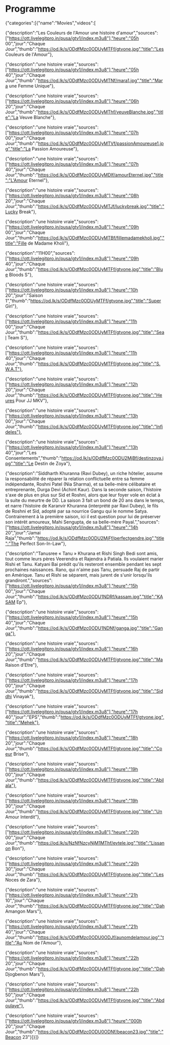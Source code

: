 # Programme
{"categories":[{"name":"Movies","videos":[

{"description":"Les Couleurs de l'Amour une histoire d'amour","sources":["https://ott.livelegitpro.in/pusa/gtv1/index.m3u8"],"heure":"05h 00","jour":"Chaque Jour","thumb":"https://od.lk/s/ODdfMzc0ODUyMTFf/gtvone.jpg","title":"Les Couleurs de l'Amour"},

{"description":"une histoire vraie","sources":["https://ott.livelegitpro.in/pusa/gtv1/index.m3u8"],"heure":"05h 40","jour":"Chaque Jour","thumb":"https://od.lk/s/ODdfMzc0ODUyMTNf/mara1.jpg","title":"Mara une Femme Unique"},

{"description":"une histoire vraie","sources":["https://ott.livelegitpro.in/pusa/gtv1/index.m3u8"],"heure":"06h 20","jour":"Chaque Jour","thumb":"https://od.lk/s/ODdfMzc0ODUyMThf/veuveBlanche.jpg","title":"La Veuve Blanche"},

{"description":"une histoire vraie","sources":["https://ott.livelegitpro.in/pusa/gtv1/index.m3u8"],"heure":"07h 00","jour":"Chaque Jour","thumb":"https://od.lk/s/ODdfMzc0ODUyMTVf/passionAmoureuse1.jpg","title":"La Passion Amoureuse"},

{"description":"une histoire vraie","sources":["https://ott.livelegitpro.in/pusa/gtv1/index.m3u8"],"heure":"07h 40","jour":"Chaque Jour","thumb":"https://od.lk/s/ODdfMzc0ODUyMDlf/amourEternel.jpg","title":"L'Amour Eternel"},

{"description":"une histoire vraie","sources":["https://ott.livelegitpro.in/pusa/gtv1/index.m3u8"],"heure":"08h 20","jour":"Chaque Jour","thumb":"https://od.lk/s/ODdfMzc0ODUyMTJf/luckybreak.jpg","title":"Lucky Break"},

{"description":"une histoire vraie","sources":["https://ott.livelegitpro.in/pusa/gtv1/index.m3u8"],"heure":"09h 00","jour":"Chaque Jour","thumb":"https://od.lk/s/ODdfMzc0ODUyMTBf/fillemadamekholi.jpg","title":"Fille de Madame Kholi"},

{"description":"11H00","sources":["https://ott.livelegitpro.in/pusa/gtv1/index.m3u8"],"heure":"09h 40","jour":"Chaque Jour","thumb":"https://od.lk/s/ODdfMzc0ODUyMTFf/gtvone.jpg","title":"Blue Bloods S"},

{"description":"une histoire vraie","sources":["https://ott.livelegitpro.in/pusa/gtv1/index.m3u8"],"heure":"10h 20","jour":"Saison 1","thumb":"https://od.lk/s/ODdfMzc0ODUyMTFf/gtvone.jpg","title":"Super Girl"},

{"description":"une histoire vraie","sources":["https://ott.livelegitpro.in/pusa/gtv1/index.m3u8"],"heure":"11h 00","jour":"Chaque Jour","thumb":"https://od.lk/s/ODdfMzc0ODUyMTFf/gtvone.jpg","title":"Seal Team S"},

{"description":"une histoire vraie","sources":["https://ott.livelegitpro.in/pusa/gtv1/index.m3u8"],"heure":"11h 40","jour":"Chaque Jour","thumb":"https://od.lk/s/ODdfMzc0ODUyMTFf/gtvone.jpg","title":"S.W.A.T"},

{"description":"une histoire vraie","sources":["https://ott.livelegitpro.in/pusa/gtv1/index.m3u8"],"heure":"12h 20","jour":"Chaque Jour","thumb":"https://od.lk/s/ODdfMzc0ODUyMTFf/gtvone.jpg","title":"Heures Pour JJ MKV"},

{"description":"une histoire vraie","sources":["https://ott.livelegitpro.in/pusa/gtv1/index.m3u8"],"heure":"13h 00","jour":"Chaque Jour","thumb":"https://od.lk/s/ODdfMzc0ODUyMTFf/gtvone.jpg","title":"Infideles"},

{"description":"une histoire vraie","sources":["https://ott.livelegitpro.in/pusa/gtv1/index.m3u8"],"heure":"13h 40","jour":"Les Consentements","thumb":"https://od.lk/s/ODdfMzc0ODU2MjBf/destinzoya.jpg","title":"Le Destin de Zoya"},

{"description":"Siddharth Khuranna (Ravi Dubey), un riche hôtelier, assume la responsabilité de réparer la relation conflictuelle entre sa femme indépendante, Roshni Patel (Nia Sharma), et sa belle-mère célibataire et entreprenante, Durga Devi (Achint Kaur). Dans la seconde saison, l'histoire s'axe de plus en plus sur Sid et Roshni, alors que leur foyer vole en éclat à la suite du meurtre de DD. La saison 3 fait un bond de 20 ans dans le temps, et narre l'histoire de Karanvir Khuranna (interprété par Ravi Dubey), le fils de Roshni et Sid, adopté par sa nourrice Gangu qui le nomme Satya. Contrairement à la première saison, ici il est question pour lui de préserver son intérêt amoureux, Mahi Sengupta, de sa belle-mère Payal.","sources":["https://ott.livelegitpro.in/pusa/gtv1/index.m3u8"],"heure":"14h 20","jour":"Jamai Raja","thumb":"https://od.lk/s/ODdfMzc0ODU2MjFf/perfectgendre.jpg","title":"The Perfect Son-In-Law"},

{"description":"Tanusree « Tanu » Khurana et Rishi Singh Bedi sont amis, tout comme leurs pères Veerendra et Rajendra à Patiala. Ils voulaient marier Rishi et Tanu. Katyani Bai prédit qu'ils resteront ensemble pendant les sept prochaines naissances. Rano, qui n'aime pas Tanu, persuade Raj de partir en Amérique. Tanu et Rishi se séparent, mais jurent de s'unir lorsqu'ils grandiront.","sources":["https://ott.livelegitpro.in/pusa/gtv1/index.m3u8"],"heure":"15h 00","jour":"Chaque Jour","thumb":"https://od.lk/s/ODdfMzc0ODU1NDRf/kassam.jpg","title":"KASAM Ep"},

{"description":"une histoire vraie","sources":["https://ott.livelegitpro.in/pusa/gtv1/index.m3u8"],"heure":"15h 40","jour":"Chaque Jour","thumb":"https://od.lk/s/ODdfMzc0ODU1NDNf/ganga.jpg","title":"Ganga"},

{"description":"une histoire vraie","sources":["https://ott.livelegitpro.in/pusa/gtv1/index.m3u8"],"heure":"16h 20","jour":"Chaque Jour","thumb":"https://od.lk/s/ODdfMzc0ODUyMTFf/gtvone.jpg","title":"Ma Raison d'Etre"},

{"description":"une histoire vraie","sources":["https://ott.livelegitpro.in/pusa/gtv1/index.m3u8"],"heure":"17h 00","jour":"Chaque Jour","thumb":"https://od.lk/s/ODdfMzc0ODUyMTFf/gtvone.jpg","title":"Siddhi Vinayak"},

{"description":"une histoire vraie","sources":["https://ott.livelegitpro.in/pusa/gtv1/index.m3u8"],"heure":"17h 40","jour":"EPS","thumb":"https://od.lk/s/ODdfMzc0ODUyMTFf/gtvone.jpg","title":"Mehek"},

{"description":"une histoire vraie","sources":["https://ott.livelegitpro.in/pusa/gtv1/index.m3u8"],"heure":"18h 20","jour":"Chaque Jour","thumb":"https://od.lk/s/ODdfMzc0ODUyMTFf/gtvone.jpg","title":"Coeur Brise"},

{"description":"une histoire vraie","sources":["https://ott.livelegitpro.in/pusa/gtv1/index.m3u8"],"heure":"19h 00","jour":"Chaque Jour","thumb":"https://od.lk/s/ODdfMzc0ODUyMTFf/gtvone.jpg","title":"Abilala"},

{"description":"une histoire vraie","sources":["https://ott.livelegitpro.in/pusa/gtv1/index.m3u8"],"heure":"19h 30","jour":"Chaque Jour","thumb":"https://od.lk/s/ODdfMzc0ODUyMTFf/gtvone.jpg","title":"Un Amour Interdit"},

{"description":"une histoire vraie","sources":["https://ott.livelegitpro.in/pusa/gtv1/index.m3u8"],"heure":"20h 00","jour":"Chaque Jour","thumb":"https://od.lk/s/NzNfNzcyNjM1MThf/evtele.jpg","title":"Lissanon Bon"},

{"description":"une histoire vraie","sources":["https://ott.livelegitpro.in/pusa/gtv1/index.m3u8"],"heure":"20h 30","jour":"Chaque Jour","thumb":"https://od.lk/s/ODdfMzc0ODUyMTFf/gtvone.jpg","title":"Les Noces de Zara"},

{"description":"une histoire vraie","sources":["https://ott.livelegitpro.in/pusa/gtv1/index.m3u8"],"heure":"21h 10","jour":"Chaque Jour","thumb":"https://od.lk/s/ODdfMzc0ODUyMTFf/gtvone.jpg","title":"Dah Amangon Mars"},

{"description":"une histoire vraie","sources":["https://ott.livelegitpro.in/pusa/gtv1/index.m3u8"],"heure":"21h 40","jour":"Chaque Jour","thumb":"https://od.lk/s/ODdfMzc0ODU0ODJf/aunomdelamour.jpg","title":"Au Nom de l'Amour"},

{"description":"une histoire vraie","sources":["https://ott.livelegitpro.in/pusa/gtv1/index.m3u8"],"heure":"22h 20","jour":"Chaque Jour","thumb":"https://od.lk/s/ODdfMzc0ODUyMTFf/gtvone.jpg","title":"Dah Djogbenon Mars"},

{"description":"une histoire vraie","sources":["https://ott.livelegitpro.in/pusa/gtv1/index.m3u8"],"heure":"22h 50","jour":"Chaque Jour","thumb":"https://od.lk/s/ODdfMzc0ODUyMTFf/gtvone.jpg","title":"Abdoulaye"},

{"description":"une histoire vraie","sources":["https://ott.livelegitpro.in/pusa/gtv1/index.m3u8"],"heure":"000h 20","jour":"Chaque Jour","thumb":"https://od.lk/s/ODdfMzc0ODU0ODNf/beacon23.jpg","title":"Beacon 23"}]}]}
